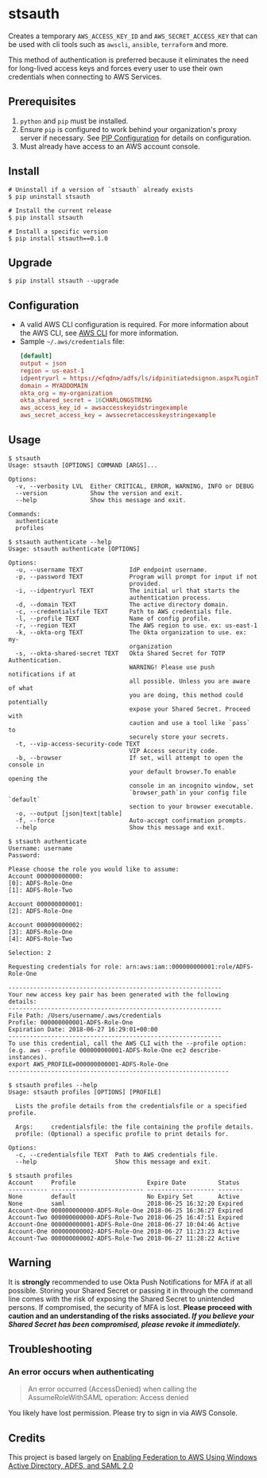 # stsauth

Creates a temporary `AWS_ACCESS_KEY_ID` and `AWS_SECRET_ACCESS_KEY` that can be used with cli tools such as `awscli`, `ansible`, `terraform` and more.

This method of authentication is preferred because it eliminates the need for long-lived access keys and forces every user to use their own credentials when connecting to AWS Services.

## Prerequisites

1. `python` and `pip` must be installed.
1. Ensure `pip` is configured to work behind your organization's proxy server if necessary. See [PIP Configuration](https://pip.pypa.io/en/stable/user_guide/#configuration) for details on configuration.
1. Must already have access to an AWS account console.

## Install

```shell
# Uninstall if a version of `stsauth` already exists
$ pip uninstall stsauth

# Install the current release
$ pip install stsauth

# Install a specific version
$ pip install stsauth==0.1.0
```

## Upgrade

```shell
$ pip install stsauth --upgrade
```

## Configuration

- A valid AWS CLI configuration is required. For more information about the AWS CLI, see [AWS CLI](https://docs.aws.amazon.com/cli/latest/userguide/cli-chap-welcome.html) for more information.
- Sample `~/.aws/credentials` file:
    ```conf
    [default]
    output = json
    region = us-east-1
    idpentryurl = https://<fqdn>/adfs/ls/idpinitiatedsignon.aspx?LoginToRP=urn:amazon:webservices
    domain = MYADDOMAIN
    okta_org = my-organization
    okta_shared_secret = 16CHARLONGSTRING
    aws_access_key_id = awsaccesskeyidstringexample
    aws_secret_access_key = awssecretaccesskeystringexample
    ```

## Usage

```shell
$ stsauth
Usage: stsauth [OPTIONS] COMMAND [ARGS]...

Options:
  -v, --verbosity LVL  Either CRITICAL, ERROR, WARNING, INFO or DEBUG
  --version            Show the version and exit.
  --help               Show this message and exit.

Commands:
  authenticate
  profiles

$ stsauth authenticate --help
Usage: stsauth authenticate [OPTIONS]

Options:
  -u, --username TEXT             IdP endpoint username.
  -p, --password TEXT             Program will prompt for input if not
                                  provided.
  -i, --idpentryurl TEXT          The initial url that starts the
                                  authentication process.
  -d, --domain TEXT               The active directory domain.
  -c, --credentialsfile TEXT      Path to AWS credentials file.
  -l, --profile TEXT              Name of config profile.
  -r, --region TEXT               The AWS region to use. ex: us-east-1
  -k, --okta-org TEXT             The Okta organization to use. ex: my-
                                  organization
  -s, --okta-shared-secret TEXT   Okta Shared Secret for TOTP Authentication.
                                  WARNING! Please use push notifications if at
                                  all possible. Unless you are aware of what
                                  you are doing, this method could potentially
                                  expose your Shared Secret. Proceed with
                                  caution and use a tool like `pass` to
                                  securely store your secrets.
  -t, --vip-access-security-code TEXT
                                  VIP Access security code.
  -b, --browser                   If set, will attempt to open the console in
                                  your default browser.To enable opening the
                                  console in an incognito window, set
                                  `browser_path`in your config file `default`
                                  section to your browser executable.
  -o, --output [json|text|table]
  -f, --force                     Auto-accept confirmation prompts.
  --help                          Show this message and exit.

$ stsauth authenticate
Username: username
Password:

Please choose the role you would like to assume:
Account 000000000000:
[0]: ADFS-Role-One
[1]: ADFS-Role-Two

Account 000000000001:
[2]: ADFS-Role-One

Account 000000000002:
[3]: ADFS-Role-One
[4]: ADFS-Role-Two

Selection: 2

Requesting credentials for role: arn:aws:iam::000000000001:role/ADFS-Role-One

------------------------------------------------------------
Your new access key pair has been generated with the following details:
------------------------------------------------------------
File Path: /Users/username/.aws/credentials
Profile: 000000000001-ADFS-Role-One
Expiration Date: 2018-06-27 16:29:01+00:00
------------------------------------------------------------
To use this credential, call the AWS CLI with the --profile option:
(e.g. aws --profile 000000000001-ADFS-Role-One ec2 describe-instances).
export AWS_PROFILE=000000000001-ADFS-Role-One
--------------------------------------------------------------

$ stsauth profiles --help
Usage: stsauth profiles [OPTIONS] [PROFILE]

  Lists the profile details from the credentialsfile or a specified profile.

  Args:     credentialsfile: the file containing the profile details.
  profile: (Optional) a specific profile to print details for.

Options:
  -c, --credentialsfile TEXT  Path to AWS credentials file.
  --help                      Show this message and exit.

$ stsauth profiles
Account     Profile                    Expire Date         Status
----------- -------------------------- ------------------- -------
None        default                    No Expiry Set       Active
None        saml                       2018-06-25 16:32:20 Expired
Account-One 000000000000-ADFS-Role-One 2018-06-25 16:36:27 Expired
Account-Two 000000000000-ADFS-Role-Two 2018-06-25 16:47:51 Expired
Account-One 000000000001-ADFS-Role-One 2018-06-27 10:04:46 Active
Account-One 000000000002-ADFS-Role-One 2018-06-27 11:23:23 Active
Account-Two 000000000002-ADFS-Role-Two 2018-06-27 11:28:22 Active
```

## Warning
It is **strongly** recommended to use Okta Push Notifications for MFA if at all possible. Storing your Shared Secret or passing it in through the command line comes with the risk of exposing the Shared Secret to unintended persons. If compromised, the security of MFA is lost. **Please proceed with caution and an understanding of the risks associated. *If you believe your Shared Secret has been compromised, please revoke it immediately.***

## Troubleshooting

### An error occurs when authenticating
> An error occurred (AccessDenied) when calling the AssumeRoleWithSAML operation: Access denied

You likely have lost permission. Please try to sign in via AWS Console.

## Credits

This project is based largely on [Enabling Federation to AWS Using Windows Active Directory, ADFS, and SAML 2.0](https://aws.amazon.com/blogs/security/enabling-federation-to-aws-using-windows-active-directory-adfs-and-saml-2-0/)
